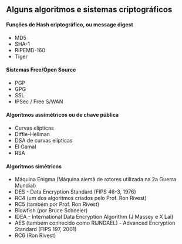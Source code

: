 ## Alguns algoritmos e sistemas criptográficos

#### Funções de Hash criptográfico, ou message digest
* MD5
* SHA-1
* RIPEMD-160
* Tiger

#### Sistemas Free/Open Source
* PGP
* GPG
* SSL
* IPSec / Free S/WAN

#### Algoritmos assimétricos ou de chave pública
* Curvas elípticas
* Diffie-Hellman
* DSA de curvas elípticas
* El Gamal
* RSA

#### Algoritmos simétricos
* Máquina Enigma (Máquina alemã de rotores utilizada na 2a Guerra Mundial)
* DES - Data Encryption Standard (FIPS 46-3, 1976)
* RC4 (um dos algoritmos criados pelo Prof. Ron Rivest)
* RC5 (também por Prof. Ron Rivest)
* Blowfish (por Bruce Schneier)
* IDEA - International Data Encryption Algorithm (J Massey e X Lai)
* AES (também conhecido como RIJNDAEL) - Advanced Encryption Standard (FIPS 197, 2001)
* RC6 (Ron Rivest)
